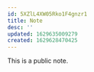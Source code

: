 ```yaml
---
id: 5XZlL4XW05Rko1F4gnzr1
title: Note
desc: ''
updated: 1629635009279
created: 1629628470425
---
```

This is a public note.
